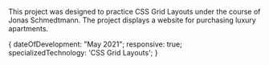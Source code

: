 <nexter>
  
This project was designed to practice CSS Grid Layouts under the course of Jonas Schmedtmann. The project displays a website for purchasing luxury apartments.

{ dateOfDevelopment: "May 2021"; responsive: true; specializedTechnology: 'CSS Grid Layouts'; }
